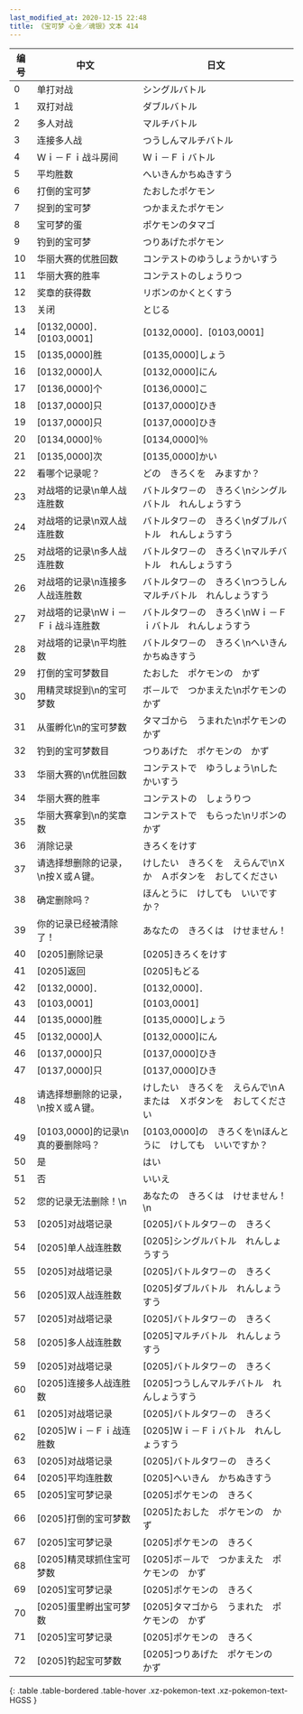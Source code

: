 ```yaml
---
last_modified_at: 2020-12-15 22:48
title: 《宝可梦 心金／魂银》文本 414
---
```

| 编号 | 中文 | 日文 |
| ---- | ---- | ---- |
| 0 | 单打对战 | シングルバトル |
| 1 | 双打对战 | ダブルバトル |
| 2 | 多人对战 | マルチバトル |
| 3 | 连接多人战 | つうしんマルチバトル |
| 4 | Ｗｉ－Ｆｉ战斗房间 | Ｗｉ－Ｆｉバトル |
| 5 | 平均胜数 | へいきんかちぬきすう |
| 6 | 打倒的宝可梦 | たおしたポケモン |
| 7 | 捉到的宝可梦 | つかまえたポケモン |
| 8 | 宝可梦的蛋 | ポケモンのタマゴ |
| 9 | 钓到的宝可梦 | つりあげたポケモン |
| 10 | 华丽大赛的优胜回数 | コンテストのゆうしょうかいすう |
| 11 | 华丽大赛的胜率 | コンテストのしょうりつ |
| 12 | 奖章的获得数 | リボンのかくとくすう |
| 13 | 关闭 | とじる |
| 14 | [0132,0000]．[0103,0001] | [0132,0000]．[0103,0001] |
| 15 | [0135,0000]胜 | [0135,0000]しょう |
| 16 | [0132,0000]人 | [0132,0000]にん |
| 17 | [0136,0000]个 | [0136,0000]こ |
| 18 | [0137,0000]只 | [0137,0000]ひき |
| 19 | [0137,0000]只 | [0137,0000]ひき |
| 20 | [0134,0000]％ | [0134,0000]％ |
| 21 | [0135,0000]次 | [0135,0000]かい |
| 22 | 看哪个记录呢？ | どの　きろくを　みますか？ |
| 23 | 对战塔的记录\n单人战连胜数 | バトルタワ－の　きろく\nシングルバトル　れんしょうすう |
| 24 | 对战塔的记录\n双人战连胜数 | バトルタワ－の　きろく\nダブルバトル　れんしょうすう |
| 25 | 对战塔的记录\n多人战连胜数 | バトルタワ－の　きろく\nマルチバトル　れんしょうすう |
| 26 | 对战塔的记录\n连接多人战连胜数 | バトルタワ－の　きろく\nつうしんマルチバトル　れんしょうすう |
| 27 | 对战塔的记录\nＷｉ－Ｆｉ战斗连胜数 | バトルタワ－の　きろく\nＷｉ－Ｆｉバトル　れんしょうすう |
| 28 | 对战塔的记录\n平均胜数 | バトルタワ－の　きろく\nへいきん　かちぬきすう |
| 29 | 打倒的宝可梦数目 | たおした　ポケモンの　かず |
| 30 | 用精灵球捉到\n的宝可梦数 | ボ－ルで　つかまえた\nポケモンの　かず |
| 31 | 从蛋孵化\n的宝可梦数 | タマゴから　うまれた\nポケモンの　かず |
| 32 | 钓到的宝可梦数目 | つりあげた　ポケモンの　かず |
| 33 | 华丽大赛的\n优胜回数 | コンテストで　ゆうしょう\nした　かいすう |
| 34 | 华丽大赛的胜率 | コンテストの　しょうりつ |
| 35 | 华丽大赛拿到\n的奖章数 | コンテストで　もらった\nリボンの　かず |
| 36 | 消除记录 | きろくをけす |
| 37 | 请选择想删除的记录，\n按Ｘ或Ａ键。 | けしたい　きろくを　えらんで\nＸか　Ａボタンを　おしてください |
| 38 | 确定删除吗？ | ほんとうに　けしても　いいですか？ |
| 39 | 你的记录已经被清除了！ | あなたの　きろくは　けせません！ |
| 40 | [0205]删除记录 | [0205]きろくをけす |
| 41 | [0205]返回 | [0205]もどる |
| 42 | [0132,0000]． | [0132,0000]． |
| 43 | [0103,0001] | [0103,0001] |
| 44 | [0135,0000]胜 | [0135,0000]しょう |
| 45 | [0132,0000]人 | [0132,0000]にん |
| 46 | [0137,0000]只 | [0137,0000]ひき |
| 47 | [0137,0000]只 | [0137,0000]ひき |
| 48 | 请选择想删除的记录，\n按Ｘ或Ａ键。 | けしたい　きろくを　えらんで\nＡまたは　Ｘボタンを　おしてください |
| 49 | [0103,0000]的记录\n真的要删除吗？ | [0103,0000]の　きろくを\nほんとうに　けしても　いいですか？ |
| 50 | 是 | はい |
| 51 | 否 | いいえ |
| 52 | 您的记录无法删除！\n | あなたの　きろくは　けせません！\n |
| 53 | [0205]对战塔记录 | [0205]バトルタワ－の　きろく |
| 54 | [0205]单人战连胜数 | [0205]シングルバトル　れんしょうすう |
| 55 | [0205]对战塔记录 | [0205]バトルタワ－の　きろく |
| 56 | [0205]双人战连胜数 | [0205]ダブルバトル　れんしょうすう |
| 57 | [0205]对战塔记录 | [0205]バトルタワ－の　きろく |
| 58 | [0205]多人战连胜数 | [0205]マルチバトル　れんしょうすう |
| 59 | [0205]对战塔记录 | [0205]バトルタワ－の　きろく |
| 60 | [0205]连接多人战连胜数 | [0205]つうしんマルチバトル　れんしょうすう |
| 61 | [0205]对战塔记录 | [0205]バトルタワ－の　きろく |
| 62 | [0205]Ｗｉ－Ｆｉ战连胜数 | [0205]Ｗｉ－Ｆｉバトル　れんしょうすう |
| 63 | [0205]对战塔记录 | [0205]バトルタワ－の　きろく |
| 64 | [0205]平均连胜数 | [0205]へいきん　かちぬきすう |
| 65 | [0205]宝可梦记录 | [0205]ポケモンの　きろく |
| 66 | [0205]打倒的宝可梦数 | [0205]たおした　ポケモンの　かず |
| 67 | [0205]宝可梦记录 | [0205]ポケモンの　きろく |
| 68 | [0205]精灵球抓住宝可梦数 | [0205]ボ－ルで　つかまえた　ポケモンの　かず |
| 69 | [0205]宝可梦记录 | [0205]ポケモンの　きろく |
| 70 | [0205]蛋里孵出宝可梦数 | [0205]タマゴから　うまれた　ポケモンの　かず |
| 71 | [0205]宝可梦记录 | [0205]ポケモンの　きろく |
| 72 | [0205]钓起宝可梦数 | [0205]つりあげた　ポケモンの　かず |
{: .table .table-bordered .table-hover .xz-pokemon-text .xz-pokemon-text-HGSS }